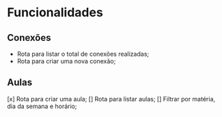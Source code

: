 # Funcionalidades

## Conexões

- Rota para listar o total de conexões realizadas;
- Rota para criar uma nova conexão;

## Aulas
[x] Rota para criar uma aula;
[] Rota para listar aulas;
  [] Filtrar por matéria, dia da semana e horário;

